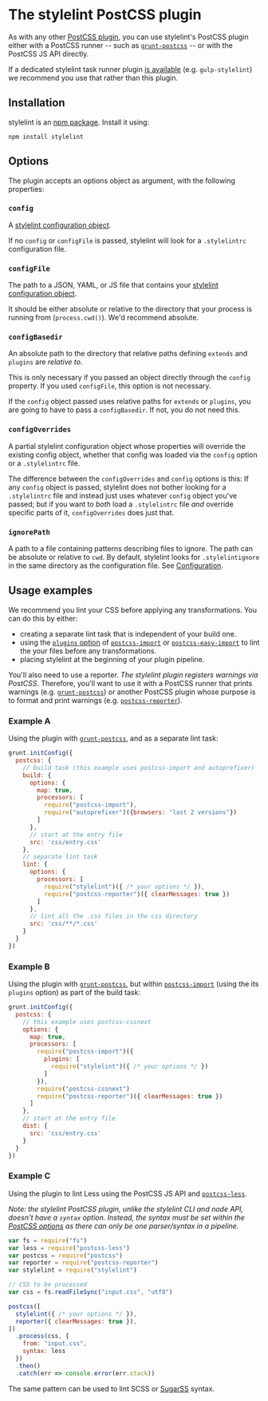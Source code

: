 # The stylelint PostCSS plugin

As with any other [PostCSS plugin](https://github.com/postcss/postcss#plugins), you can use stylelint's PostCSS plugin either with a PostCSS runner -- such as [`grunt-postcss`](https://github.com/nDmitry/grunt-postcss) -- or with the PostCSS JS API directly.

If a dedicated stylelint task runner plugin [is available](/docs/user-guide/complementary-tools.md) (e.g. `gulp-stylelint`) we recommend you use that rather than this plugin.

## Installation

stylelint is an [npm package](https://www.npmjs.com/package/stylelint). Install it using:

```console
npm install stylelint
```

## Options

The plugin accepts an options object as argument, with the following properties:

### `config`

A [stylelint configuration object](/docs/user-guide/configuration.md).

If no `config` or `configFile` is passed, stylelint will look for a `.stylelintrc` configuration file.

### `configFile`

The path to a JSON, YAML, or JS file that contains your [stylelint configuration object](/docs/user-guide/configuration.md).

It should be either absolute or relative to the directory that your process is running from (`process.cwd()`). We'd recommend absolute.

### `configBasedir`

An absolute path to the directory that relative paths defining `extends` and `plugins` are *relative to*.

This is only necessary if you passed an object directly through the `config` property. If you used
`configFile`, this option is not necessary.

If the `config` object passed uses relative paths for `extends` or `plugins`, you are going to have to pass a `configBasedir`. If not, you do not need this.

### `configOverrides`

A partial stylelint configuration object whose properties will override the existing config object, whether that config was loaded via the `config` option or a `.stylelintrc` file.

The difference between the `configOverrides` and `config` options is this: If any `config` object is passed, stylelint does not bother looking for a `.stylelintrc` file and instead just uses whatever `config` object you've passed; but if you want to *both* load a `.stylelintrc` file *and* override specific parts of it, `configOverrides` does just that.

### `ignorePath`

A path to a file containing patterns describing files to ignore. The path can be absolute or relative to `cwd`. By default, stylelint looks for `.stylelintignore` in the same directory as the configuration file. See [Configuration](/docs/user-guide/configuration.md#stylelintignore).

## Usage examples

We recommend you lint your CSS before applying any transformations. You can do this by either:

- creating a separate lint task that is independent of your build one.
- using the [`plugins` option](https://github.com/postcss/postcss-import#plugins) of [`postcss-import`](https://github.com/postcss/postcss-import) or [`postcss-easy-import`](https://github.com/TrySound/postcss-easy-import) to lint the your files before any transformations.
- placing stylelint at the beginning of your plugin pipeline.

You'll also need to use a reporter. *The stylelint plugin registers warnings via PostCSS*. Therefore, you'll want to use it with a PostCSS runner that prints warnings (e.g. [`grunt-postcss`](https://github.com/nDmitry/grunt-postcss)) or another PostCSS plugin whose purpose is to format and print warnings (e.g. [`postcss-reporter`](https://github.com/postcss/postcss-reporter)).

### Example A

Using the plugin with [`grunt-postcss`](https://github.com/nDmitry/grunt-postcss), and as a separate lint task:

```js
grunt.initConfig({
  postcss: {
    // build task (this example uses postcss-import and autoprefixer)
    build: {
      options: {
        map: true,
        processors: [
          require("postcss-import"),
          require("autoprefixer")({browsers: "last 2 versions"})
        ]
      },
      // start at the entry file
      src: 'css/entry.css'
    },
    // separate lint task
    lint: {
      options: {
        processors: [
          require("stylelint")({ /* your options */ }),
          require("postcss-reporter")({ clearMessages: true })
        ]
      },
      // lint all the .css files in the css directory
      src: 'css/**/*.css'
    }
  }
})
```

### Example B

Using the plugin with [`grunt-postcss`](https://github.com/nDmitry/grunt-postcss), but within [`postcss-import`](https://github.com/postcss/postcss-import) (using the its `plugins` option) as part of the build task:

```js
grunt.initConfig({
  postcss: {
    // this example uses postcss-cssnext
    options: {
      map: true,
      processors: [
        require("postcss-import")({
          plugins: [
            require("stylelint")({ /* your options */ })
          ]
        }),
        require("postcss-cssnext")
        require("postcss-reporter")({ clearMessages: true })
      ]
    },
    // start at the entry file
    dist: {
      src: 'css/entry.css'
    }
  }
})
```

### Example C

Using the plugin to lint Less using the PostCSS JS API and [`postcss-less`](https://github.com/webschik/postcss-less).

*Note: the stylelint PostCSS plugin, unlike the stylelint CLI and node API, doesn't have a `syntax` option. Instead, the syntax must be set within the [PostCSS options](https://github.com/postcss/postcss#options) as there can only be one parser/syntax in a pipeline.*

```js
var fs = require("fs")
var less = require("postcss-less")
var postcss = require("postcss")
var reporter = require("postcss-reporter")
var stylelint = require("stylelint")

// CSS to be processed
var css = fs.readFileSync("input.css", "utf8")

postcss([
  stylelint({ /* your options */ }),
  reporter({ clearMessages: true }),
])
  .process(css, {
    from: "input.css",
    syntax: less
  })
  .then()
  .catch(err => console.error(err.stack))
```

The same pattern can be used to lint SCSS or [SugarSS](https://github.com/postcss/sugarss) syntax.
